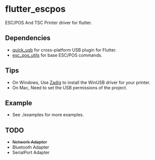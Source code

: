 # flutter_escpos

ESC/POS And TSC Printer driver for flutter.

## Dependencies

- [quick_usb](https://github.com/woodemi/quick_usb) for cross-platform USB plugin for Flutter.
- [esc_pos_utils](https://github.com/andrey-ushakov/esc_pos_utils) for base ESC/POS commands.

## Tips

- On Windows, Use [Zadig](https://zadig.akeo.ie/) to install the WinUSB driver for your printer.
- On Mac, Need to set the USB permissions of the project.

## Example

- See ./examples for more examples.

## TODO

- ~~Network Adapter~~
- Bluetooth Adapter
- SerialPort Adapter
